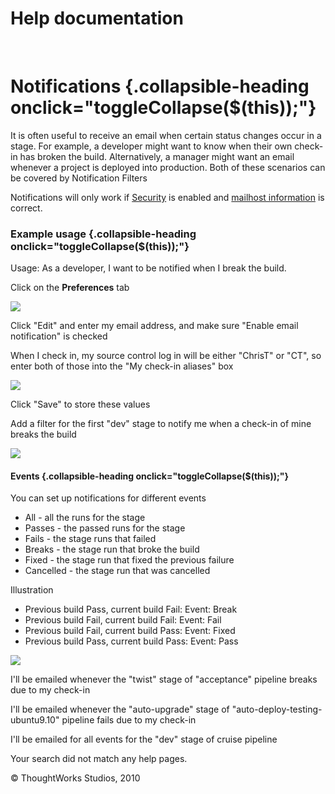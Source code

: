 Help documentation
==================

 

Notifications {.collapsible-heading onclick="toggleCollapse($(this));"}
=============

It is often useful to receive an email when certain status changes occur
in a stage. For example, a developer might want to know when their own
check-in has broken the build. Alternatively, a manager might want an
email whenever a project is deployed into production. Both of these
scenarios can be covered by Notification Filters

Notifications will only work if [Security](dev_authentication.html) is
enabled and [mailhost information](admin_mailhost_info.html) is correct.

### Example usage {.collapsible-heading onclick="toggleCollapse($(this));"}

Usage: As a developer, I want to be notified when I break the build.

Click on the **Preferences** tab

![](resources/images/cruise/topnav_preferences.png)

Click "Edit" and enter my email address, and make sure "Enable email
notification" is checked

When I check in, my source control log in will be either "ChrisT" or
"CT", so enter both of those into the "My check-in aliases" box

![](resources/images/cruise/dev/notifications/3_email_and_matcher.png)

Click "Save" to store these values

Add a filter for the first "dev" stage to notify me when a check-in of
mine breaks the build

![](resources/images/cruise/dev/notifications/4_add_filter.png)

#### Events {.collapsible-heading onclick="toggleCollapse($(this));"}

You can set up notifications for different events

-   All - all the runs for the stage
-   Passes - the passed runs for the stage
-   Fails - the stage runs that failed
-   Breaks - the stage run that broke the build
-   Fixed - the stage run that fixed the previous failure
-   Cancelled - the stage run that was cancelled

Illustration

-   Previous build Pass, current build Fail: Event: Break
-   Previous build Fail, current build Fail: Event: Fail
-   Previous build Fail, current build Pass: Event: Fixed
-   Previous build Pass, current build Pass: Event: Pass

![](resources/images/cruise/dev/notifications/5_added_filter.png)

I'll be emailed whenever the "twist" stage of "acceptance" pipeline
breaks due to my check-in

I'll be emailed whenever the "auto-upgrade" stage of
"auto-deploy-testing-ubuntu9.10" pipeline fails due to my check-in

I'll be emailed for all events for the "dev" stage of cruise pipeline

Your search did not match any help pages.



© ThoughtWorks Studios, 2010

